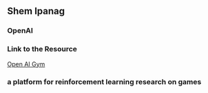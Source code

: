 ## Shem Ipanag
### OpenAI
### Link to the Resource
[Open AI Gym](https://blog.openai.com/gym-retro/)
### a platform for reinforcement learning research on games